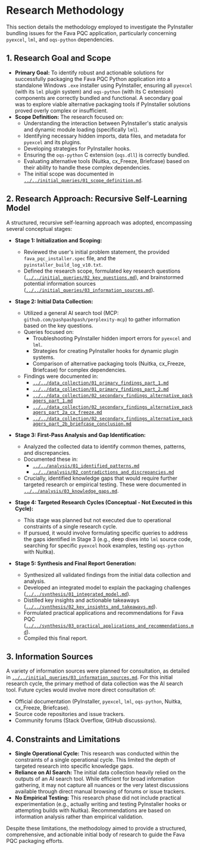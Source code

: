 # Research Methodology

This section details the methodology employed to investigate the PyInstaller bundling issues for the Fava PQC application, particularly concerning `pyexcel`, `lml`, and `oqs-python` dependencies.

## 1. Research Goal and Scope

*   **Primary Goal:** To identify robust and actionable solutions for successfully packaging the Fava PQC Python application into a standalone Windows `.exe` installer using PyInstaller, ensuring all `pyexcel` (with its `lml` plugin system) and `oqs-python` (with its C extension) components are correctly bundled and functional. A secondary goal was to explore viable alternative packaging tools if PyInstaller solutions proved overly complex or insufficient.
*   **Scope Definition:** The research focused on:
    *   Understanding the interaction between PyInstaller's static analysis and dynamic module loading (specifically `lml`).
    *   Identifying necessary hidden imports, data files, and metadata for `pyexcel` and its plugins.
    *   Developing strategies for PyInstaller hooks.
    *   Ensuring the `oqs-python` C extension (`oqs.dll`) is correctly bundled.
    *   Evaluating alternative tools (Nuitka, cx_Freeze, Briefcase) based on their ability to handle these complex dependencies.
    *   The initial scope was documented in [`../../initial_queries/01_scope_definition.md`](../../initial_queries/01_scope_definition.md).

## 2. Research Approach: Recursive Self-Learning Model

A structured, recursive self-learning approach was adopted, encompassing several conceptual stages:

*   **Stage 1: Initialization and Scoping:**
    *   Reviewed the user's initial problem statement, the provided `fava_pqc_installer.spec` file, and the `pyinstaller_build_log_v10.txt`.
    *   Defined the research scope, formulated key research questions ([`../../initial_queries/02_key_questions.md`](../../initial_queries/02_key_questions.md)), and brainstormed potential information sources ([`../../initial_queries/03_information_sources.md`](../../initial_queries/03_information_sources.md)).

*   **Stage 2: Initial Data Collection:**
    *   Utilized a general AI search tool (MCP: `github.com/pashpashpash/perplexity-mcp`) to gather information based on the key questions.
    *   Queries focused on:
        *   Troubleshooting PyInstaller hidden import errors for `pyexcel` and `lml`.
        *   Strategies for creating PyInstaller hooks for dynamic plugin systems.
        *   Comparison of alternative packaging tools (Nuitka, cx_Freeze, Briefcase) for complex dependencies.
    *   Findings were documented in:
        *   [`../../data_collection/01_primary_findings_part_1.md`](../../data_collection/01_primary_findings_part_1.md)
        *   [`../../data_collection/01_primary_findings_part_2.md`](../../data_collection/01_primary_findings_part_2.md)
        *   [`../../data_collection/02_secondary_findings_alternative_packagers_part_1.md`](../../data_collection/02_secondary_findings_alternative_packagers_part_1.md)
        *   [`../../data_collection/02_secondary_findings_alternative_packagers_part_2a_cx_freeze.md`](../../data_collection/02_secondary_findings_alternative_packagers_part_2a_cx_freeze.md)
        *   [`../../data_collection/02_secondary_findings_alternative_packagers_part_2b_briefcase_conclusion.md`](../../data_collection/02_secondary_findings_alternative_packagers_part_2b_briefcase_conclusion.md)

*   **Stage 3: First-Pass Analysis and Gap Identification:**
    *   Analyzed the collected data to identify common themes, patterns, and discrepancies.
    *   Documented these in:
        *   [`../../analysis/01_identified_patterns.md`](../../analysis/01_identified_patterns.md)
        *   [`../../analysis/02_contradictions_and_discrepancies.md`](../../analysis/02_contradictions_and_discrepancies.md)
    *   Crucially, identified knowledge gaps that would require further targeted research or empirical testing. These were documented in [`../../analysis/03_knowledge_gaps.md`](../../analysis/03_knowledge_gaps.md).

*   **Stage 4: Targeted Research Cycles (Conceptual - Not Executed in this Cycle):**
    *   This stage was planned but not executed due to operational constraints of a single research cycle.
    *   If pursued, it would involve formulating specific queries to address the gaps identified in Stage 3 (e.g., deep dives into `lml` source code, searching for specific `pyexcel` hook examples, testing `oqs-python` with Nuitka).

*   **Stage 5: Synthesis and Final Report Generation:**
    *   Synthesized all validated findings from the initial data collection and analysis.
    *   Developed an integrated model to explain the packaging challenges ([`../../synthesis/01_integrated_model.md`](../../synthesis/01_integrated_model.md)).
    *   Distilled key insights and actionable takeaways ([`../../synthesis/02_key_insights_and_takeaways.md`](../../synthesis/02_key_insights_and_takeaways.md)).
    *   Formulated practical applications and recommendations for Fava PQC ([`../../synthesis/03_practical_applications_and_recommendations.md`](../../synthesis/03_practical_applications_and_recommendations.md)).
    *   Compiled this final report.

## 3. Information Sources

A variety of information sources were planned for consultation, as detailed in [`../../initial_queries/03_information_sources.md`](../../initial_queries/03_information_sources.md). For this initial research cycle, the primary method of data collection was the AI search tool. Future cycles would involve more direct consultation of:
*   Official documentation (PyInstaller, `pyexcel`, `lml`, `oqs-python`, Nuitka, cx_Freeze, Briefcase).
*   Source code repositories and issue trackers.
*   Community forums (Stack Overflow, GitHub discussions).

## 4. Constraints and Limitations

*   **Single Operational Cycle:** This research was conducted within the constraints of a single operational cycle. This limited the depth of targeted research into specific knowledge gaps.
*   **Reliance on AI Search:** The initial data collection heavily relied on the outputs of an AI search tool. While efficient for broad information gathering, it may not capture all nuances or the very latest discussions available through direct manual browsing of forums or issue trackers.
*   **No Empirical Testing:** This research phase did not include practical experimentation (e.g., actually writing and testing PyInstaller hooks or attempting builds with Nuitka). Recommendations are based on information analysis rather than empirical validation.

Despite these limitations, the methodology aimed to provide a structured, comprehensive, and actionable initial body of research to guide the Fava PQC packaging efforts.
